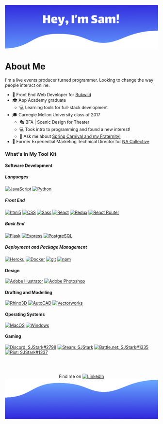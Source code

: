 <img src="./Header2.png" />

# About Me
I'm a live events producer turned programmer. Looking to change the way people interact online.

- 💼 Front End Web Developer for [Bukwild](https://www.bukwild.com/)
- 🎓 App Academy graduate
  - 💻 Learning tools for full-stack development
- 🎓 Carnegie Mellon University class of 2017
  - 🎭 BFA | Scenic Design for Theater
  - 💻 Took intro to programming and found a new interest!
  - 💬 Ask me about [Spring Carnival and my Fraternity!](https://www.springcarnival.org/)
- 💼 Former Experiential Marketing Technical Director for [NA Collective](https://www.na-collective.com/)

### What's In My Tool Kit
<p>
  <h4>Software Development</h4>
  <div>
  <h5>Languages</h5>
  <a href="#"><img alt="JavaScript" src="https://img.shields.io/badge/-JavaScript-f7df1e?style=for-the-badge&logo=JavaScript&logoColor=black" /></a>
  <a href="#"><img alt="Python" src="https://img.shields.io/badge/-Python-3776AB?style=for-the-badge&logo=Python&logoColor=white" /></a>
  <h5>Front End</h5>
  <a href="#"><img alt="html5" src="https://img.shields.io/badge/-HTML5-E34F26?style=for-the-badge&logo=html5&logoColor=white" /></a>
  <a href="#"><img alt="CSS" src="https://img.shields.io/badge/-CSS3-1572B6?style=for-the-badge&logo=CSS3&logoColor=white" /></a>
  <a href="#"><img alt="Sass" src="https://img.shields.io/badge/-Sass-CC6699?style=for-the-badge&logo=Sass&logoColor=white" /></a>
  <a href="https://reactjs.org/"><img alt="React" src="https://img.shields.io/badge/-React-61DAFB?style=for-the-badge&logo=React&logoColor=black" /></a>
  <a href="https://redux.js.org/"><img alt="Redux" src="https://img.shields.io/badge/-Redux-764ABC?style=for-the-badge&logo=Redux&logoColor=white" /></a>
  <a href="https://https://reactrouter.com//"><img alt="React Router" src="https://img.shields.io/badge/-React%20Router-CA4245?style=for-the-badge&logo=React-Router&logoColor=white" /></a>
  <h5>Back End</h5>
  <a href="https://flask.palletsprojects.com/en/1.1.x/"><img alt="Flask" src="https://img.shields.io/badge/-Flask-000000?style=for-the-badge&logo=Flask&logoColor=white" /></a>
  <a href="https://expressjs.com/"><img alt="Express" src="https://img.shields.io/badge/-Express-000000?style=for-the-badge" /></a>
  <a href="https://www.postgresql.org/"><img alt="PostgreSQL" src="https://img.shields.io/badge/-PostgreSQL-336791?style=for-the-badge&logo=PostgreSQL&logoColor=white" /></a>
  <h5>Deployment and Package Management</h5>
  <a href="https://heroku.com/"><img alt="Heroku" src="https://img.shields.io/badge/-Heroku-430098?style=for-the-badge&logo=Heroku&logoColor=white" /></a>
  <a href="https://docker.com/"><img alt="Docker" src="https://img.shields.io/badge/-Docker-2496ED?style=for-the-badge&logo=Docker&logoColor=white" /></a>
  <a href="#"><img alt="git" src="https://img.shields.io/badge/-Git-F05032?style=for-the-badge&logo=git&logoColor=white" /></a>
  <a href="#"><img alt="npm" src="https://img.shields.io/badge/-NPM-CB3837?style=for-the-badge&logo=npm&logoColor=white" /></a>
  </div>
  <h4>Design</h4>
  <div>
  <a href="#"><img alt="Adobe Illustrator" src="https://img.shields.io/badge/-Illustrator-FF9A00?style=for-the-badge&logo=adobe-illustrator&logoColor=white" /></a>
  <a href="#"><img alt="Adobe Photoshop" src="https://img.shields.io/badge/-Photoshop-31A8FF?style=for-the-badge&logo=adobe-photoshop&logoColor=white" /></a>
  </div>
  <h4>Drafting and Modelling</h4>
  <div>
  <a href="#"><img alt="Rhino3D" src="https://img.shields.io/badge/-Rhino3D-801010?style=for-the-badge&logo=Rhinoceros&logoColor=white" /></a>
  <a href="#"><img alt="AutoCAD" src="https://img.shields.io/badge/-AutoCAD-C01E29?style=for-the-badge&logo=Autodesk&logoColor=white" /></a>
  <a href="#"><img alt="Vectorworks" src="https://img.shields.io/badge/-Vectorworks-000000?style=for-the-badge&logo=Vectorworks&logoColor=white" /></a>
  </div>
  </div>
  <h4>Operating Systems</h4>
  <div>
  <a href="#"><img alt="MacOS" src="https://img.shields.io/badge/-MacOS-999999?style=for-the-badge&logo=Apple&logoColor=white" /></a>
  <a href="#"><img alt="Windows" src="https://img.shields.io/badge/-Windows-0078D6?style=for-the-badge&logo=Windows&logoColor=white" /></a>
  </div>
  <h4>Gaming</h4>
  <div>
  <a href="#"><img alt="Discord: SJStark#2798" src="https://img.shields.io/badge/-SJStark%232798-7289DA?style=for-the-badge&logo=Discord&logoColor=white" /></a>
  <a href="https://steamcommunity.com/id/SJStark/"><img alt="Steam: SJStark" src="https://img.shields.io/badge/-SJStark-000000?style=for-the-badge&logo=Steam&logoColor=white" /></a>
  <a href="#"><img alt="Battle.net: SJStark#1335" src="https://img.shields.io/badge/-SJStark%231335-00AEFF?style=for-the-badge&logo=Battle.net&logoColor=white" /></a>
  <a href="#"><img alt="Riot: SJStark#1337" src="https://img.shields.io/badge/-SJStark%231337-D32936?style=for-the-badge&logo=Riot-Games&logoColor=white" /></a>
  </div>
</p>
<br>
<br>
<!--
### 📫 How to reach me:
<p>
  <a href="https://www.linkedin.com/in/samueljamesstark/"> <img src="https://img.shields.io/badge/-LinkedIn-0077B5?style=flat-square&logo=linkedin&logoColor=white"> </a>
  </p>
  <p>
  <a href="mailto:SamStarkScenic@gmail.com"> <img src="https://img.shields.io/badge/-Email-D14836?style=flat-square&logo=Gmail&logoColor=white"> </a>
  </p>
  
  -->
  <!-- Actual text -->

<p align=center> Find me on <a href="https://www.linkedin.com/in/samueljamesstark/"><img alt="LinkedIn" src="https://raw.githubusercontent.com/MartinHeinz/MartinHeinz/master/linkedin-3-16.png"></a>
  

<img src="./Footer3.png" />
